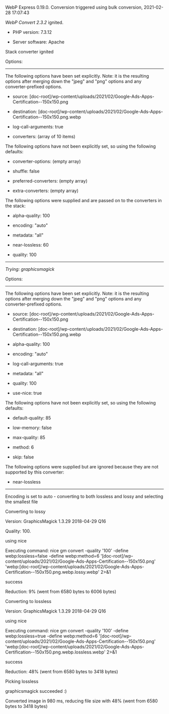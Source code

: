 WebP Express 0.19.0. Conversion triggered using bulk conversion, 2021-02-28 17:07:43

*WebP Convert 2.3.2*  ignited.
- PHP version: 7.3.12
- Server software: Apache

Stack converter ignited

Options:
------------
The following options have been set explicitly. Note: it is the resulting options after merging down the "jpeg" and "png" options and any converter-prefixed options.
- source: [doc-root]/wp-content/uploads/2021/02/Google-Ads-Apps-Certification--150x150.png
- destination: [doc-root]/wp-content/uploads/2021/02/Google-Ads-Apps-Certification--150x150.png.webp
- log-call-arguments: true
- converters: (array of 10 items)

The following options have not been explicitly set, so using the following defaults:
- converter-options: (empty array)
- shuffle: false
- preferred-converters: (empty array)
- extra-converters: (empty array)

The following options were supplied and are passed on to the converters in the stack:
- alpha-quality: 100
- encoding: "auto"
- metadata: "all"
- near-lossless: 60
- quality: 100
------------


*Trying: graphicsmagick* 

Options:
------------
The following options have been set explicitly. Note: it is the resulting options after merging down the "jpeg" and "png" options and any converter-prefixed options.
- source: [doc-root]/wp-content/uploads/2021/02/Google-Ads-Apps-Certification--150x150.png
- destination: [doc-root]/wp-content/uploads/2021/02/Google-Ads-Apps-Certification--150x150.png.webp
- alpha-quality: 100
- encoding: "auto"
- log-call-arguments: true
- metadata: "all"
- quality: 100
- use-nice: true

The following options have not been explicitly set, so using the following defaults:
- default-quality: 85
- low-memory: false
- max-quality: 85
- method: 6
- skip: false

The following options were supplied but are ignored because they are not supported by this converter:
- near-lossless
------------

Encoding is set to auto - converting to both lossless and lossy and selecting the smallest file

Converting to lossy
Version: GraphicsMagick 1.3.29 2018-04-29 Q16 
Quality: 100. 
using nice
Executing command: nice gm convert -quality '100' -define webp:lossless=false -define webp:method=6 '[doc-root]/wp-content/uploads/2021/02/Google-Ads-Apps-Certification--150x150.png' 'webp:[doc-root]/wp-content/uploads/2021/02/Google-Ads-Apps-Certification--150x150.png.webp.lossy.webp' 2>&1
success
Reduction: 9% (went from 6580 bytes to 6006 bytes)

Converting to lossless
Version: GraphicsMagick 1.3.29 2018-04-29 Q16 
using nice
Executing command: nice gm convert -quality '100' -define webp:lossless=true -define webp:method=6 '[doc-root]/wp-content/uploads/2021/02/Google-Ads-Apps-Certification--150x150.png' 'webp:[doc-root]/wp-content/uploads/2021/02/Google-Ads-Apps-Certification--150x150.png.webp.lossless.webp' 2>&1
success
Reduction: 48% (went from 6580 bytes to 3418 bytes)

Picking lossless
graphicsmagick succeeded :)

Converted image in 980 ms, reducing file size with 48% (went from 6580 bytes to 3418 bytes)
